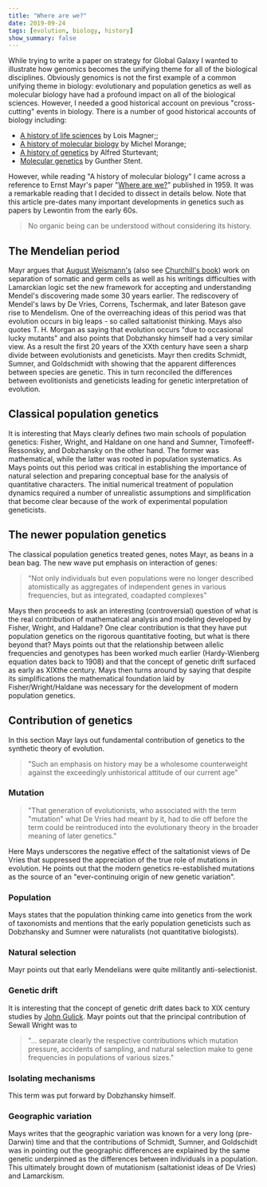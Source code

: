 ```yaml
---
title: "Where are we?"
date: 2019-09-24
tags: [evolution, biology, history]
show_summary: false 
---
```


While trying to write a paper on strategy for Global Galaxy I wanted to illustrate how genomics becomes the unifying theme for all of the biological disciplines. Obviously genomics is not the first example of a common unifying theme in biology: evolutionary and population genetics as well as molecular biology have had a profound impact on all of the biological sciences. However, I needed a good historical account on previous "cross-cutting" events in biology. There is a number of good historical accounts of biology including:

 - [A history of life sciences](https://www.crcpress.com/A-History-of-the-Life-Sciences-Revised-and-Expanded/Magner/p/book/9780824708245) by Lois Magner;;
 - [A history of molecular biology](https://books.google.com/books/about/A_History_of_Molecular_Biology.html?id=Qe93vz5ZLVsC) by Michel Morange;
 - [A history of genetics](http://www.esp.org/books/sturt/history/) by Alfred Sturtevant;
 - [Molecular genetics](https://www.amazon.com/Molecular-Genetics-Introductory-Gunther-Stent/dp/0716700484) by Gunther Stent.

 However, while reading "A history of molecular biology" I came across a reference to Ernst Mayr's paper "[Where are we?](http://symposium.cshlp.org/content/24/1.short)" published in 1959. It was a remarkable reading that I decided to dissect in details below. Note that this article pre-dates many important developments in genetics such as papers by Lewontin from the early 60s. 

> No organic being can be understood without considering its history. 


## The Mendelian period

Mayr argues that [August Weismann's](https://en.wikipedia.org/wiki/August_Weismann) (also see [Churchill's book](https://www.hup.harvard.edu/catalog.php?isbn=9780674736894)) work on separation of somatic and germ cells as well as his writings difficulties with Lamarckian logic set the new framework for accepting and understanding Mendel's discovering made some 30 years earlier. The rediscovery of Mendel's laws by De Vries, Correns, Tschermak, and later Bateson gave rise to Mendelism. One of the overreaching ideas of this period was that evolution occurs in big leaps - so called saltationist thinking. Mays also quotes T. H. Morgan as saying that evolution occurs "due to occasional lucky mutants" and also points that Dobzhansky himself had a very similar view. As a result the first 20 years of the XXth century have seen a sharp divide between evolutionists and geneticists. Mayr then credits Schmidt, Sumner, and Goldschmidt with showing that the apparent differences between species are genetic. This in turn reconciled the differences between evolitionists and geneticists leading for genetic interpretation of evolution.

## Classical population genetics

It is interesting that Mays clearly defines two main schools of population genetics: Fisher, Wright, and Haldane on one hand and Sumner, Timofeeff-Ressonsky, and Dobzhansky on the other hand. The former was mathematical, while the latter was rooted in population systematics. As Mays points out this period was critical in establishing the importance of natural selection and preparing conceptual base for the analysis of quantitative characters. The initial numerical treatment of population dynamics required a number of unrealistic assumptions and simplification that become clear because of the work of experimental population geneticists. 

## The newer population genetics

The classical population genetics treated genes, notes Mayr, as beans in a bean bag. The new wave put emphasis on interaction of genes: 

> "Not only individuals but even populations were no longer described atomistically as aggregates of independent genes in various frequencies, but as integrated, coadapted complexes"

Mays then proceeds to ask an interesting (controversial) question of what is the real contribution of mathematical analysis and modeling developed by Fisher, Wright, and Haldane? One clear contribution is that they have put population genetics on the rigorous quantitative footing, but what is there beyond that? Mays points out that the relationship between allelic frequencies and genotypes has been worked much earlier (Hardy-Wienberg equation dates back to 1908) and that the concept of genetic drift surfaced as early as XIXthe century. Mays then turns around by saying that despite its simplifications the mathematical foundation laid by Fisher/Wright/Haldane was necessary for the development of modern population genetics.

## Contribution of genetics

In this section Mayr lays out fundamental contribution of genetics to the synthetic theory of evolution. 

> "Such an emphasis on history may be a wholesome counterweight against the exceedingly unhistorical attitude of our current age"

### Mutation

>"That generation of evolutionists, who associated with the term "mutation" what De Vries had meant by it, had to die off before the term could be reintroduced into the evolutionary theory in the broader meaning of later genetics."

Here Mays underscores the negative effect of the saltationist views of De Vries that suppressed the appreciation of the true role of mutations in evolution. He points out that the modern genetics re-established mutations as the source of an "ever-continuing origin of new genetic variation".

### Population

Mays states that the population thinking came into genetics from the work of taxonomists and mentions that the early population geneticists such as Dobzhansky and Sumner were naturalists (not quantitative biologists). 

### Natural selection

Mayr points out that early Mendelians were quite militantly anti-selectionist. 

### Genetic drift

It is interesting that the concept of genetic drift dates back to XIX century studies by [John Gulick](https://en.wikipedia.org/wiki/J._T._Gulick). Mayr points out that the principal contribution of Sewall Wright was to

> "... separate clearly the respective contributions which mutation pressure, accidents of sampling, and natural selection make to gene frequencies in populations of various sizes."

### Isolating mechanisms

This term was put forward by Dobzhansky himself.

### Geographic variation

Mays writes that the geographic variation was known for a very long (pre-Darwin) time and that the contributions of Schmidt, Sumner, and Goldschidt was in pointing out the geographic differences are explained by the same genetic underpinned as the differences between individuals in a population. This ultimately brought down of mutationism (saltationist ideas of De Vries) and Lamarckism. 



